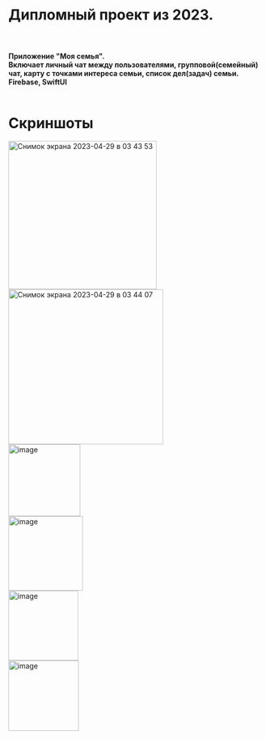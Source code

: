 <h1>Дипломный проект из 2023.</h1><br>
<h4>Приложение "Моя семья".<br>
Включает личный чат между пользователями, групповой(семейный) чат, карту с точками интереса семьи, список дел(задач) семьи.<br>
Firebase, SwiftUI<br><br></h4>

<h1>Скриншоты</h1>

<img width="293" alt="Снимок экрана 2023-04-29 в 03 43 53" src="https://github.com/user-attachments/assets/8e61f99d-a701-45a1-a926-8672c12b60e0"><br>
<img width="306" alt="Снимок экрана 2023-04-29 в 03 44 07" src="https://github.com/user-attachments/assets/75afed98-ed4c-426d-938b-fb4f0b211e11"><br>
<img width="142" alt="image" src="https://github.com/user-attachments/assets/9b18fba6-cb27-4a6c-8889-0c601e291f9a"><br>
<img width="147" alt="image" src="https://github.com/user-attachments/assets/5a73b8d2-1f39-4b6f-bcce-05557e07bad8"><br>
<img width="138" alt="image" src="https://github.com/user-attachments/assets/c79842b4-b606-422c-ae32-5996783f50e4"><br>
<img width="139" alt="image" src="https://github.com/user-attachments/assets/5b84870c-7ee7-47f4-861d-eac89c5ac924"><br>
